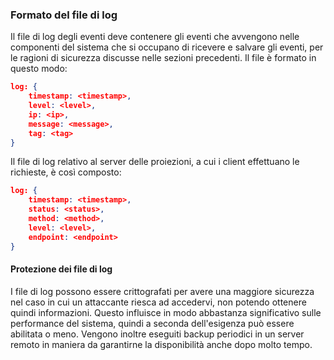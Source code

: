 ### Formato del file di log

Il file di log degli eventi deve contenere gli eventi che avvengono nelle componenti del sistema che si occupano di ricevere e salvare gli eventi, per le ragioni di sicurezza discusse nelle sezioni precedenti. Il file è formato in questo modo:

```json
log: {
    timestamp: <timestamp>,
    level: <level>,
    ip: <ip>,
    message: <message>,
    tag: <tag>
}  
```

Il file di log relativo al server delle proiezioni, a cui i client effettuano le richieste, è così composto:

```json
log: {
    timestamp: <timestamp>,
    status: <status>,
    method: <method>,
    level: <level>,
    endpoint: <endpoint>
}
```

#### Protezione dei file di log

I file di log possono essere crittografati per avere una maggiore sicurezza nel caso in cui un attaccante riesca ad accedervi, non potendo ottenere quindi informazioni. Questo influisce in modo abbastanza significativo sulle performance del sistema, quindi a seconda dell'esigenza può essere abilitata o meno. Vengono inoltre eseguiti backup periodici in un server remoto in maniera da garantirne la disponibilità anche dopo molto tempo.